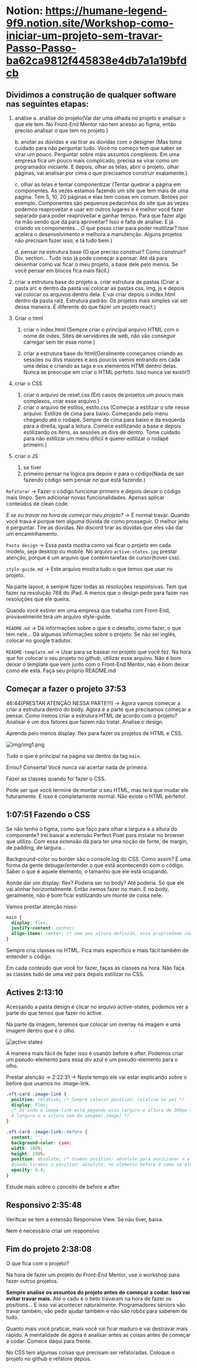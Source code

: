 # Notion: https://humane-legend-9f9.notion.site/Workshop-como-iniciar-um-projeto-sem-travar-Passo-Passo-ba62ca9812f445838e4db7a1a19bfdcb


## Dividimos a construção de qualquer software nas seguintes etapas:

1. análise
    a. análise do projeto(Vai dar uma olhada no projeto e analisar o que ele tem. No Front-End Mentor não tem acesso ao figma, então preciso analisar o que tem no projeto.)

    b. anotar as dúvidas e vai tirar as dúvidas com o designer
    (Mas toma cuidado para não perguntar tudo. Você no começo tem que saber se virar um pouco. Perguntar sobre mais assuntos complexos. Em uma empresa fica um pouco mais complicado, precisa se virar como um programador iniciante.
    E depois, olhar as telas, abrir o projeto, olhar páginas, vai analisar por cima o que precisamos construir exatamente.)

    c. olhar as telas e tentar componentizar
    (Tentar quebrar a página em componentes. As vezes estamos fazendo um site que tem mais de uma página. Tem 5, 10, 20 páginas e elas tem coisas em comum. Botões por exemplo. Componentes são pequenos pedacinhos do site que as vezes podemos reaproveitar e usar em outros lugares e é melhor você fazer separado para poder reaproveitar e ganhar tempo. Para que fazer algo na mão sendo que dá para aproveitar? Isso é falta de analise. E já criando os componentes... O que posso criar para poder reutilizar? Isso acelera o desenvolvimento e melhora a manutenção. Alguns projetos não precisam fazer isso, e tá tudo bem.)

    d. pensar na estrutura base
    (O que preciso construir? Como construir? Div, section... Tudo isso já pode começar a pensar. Até dá para desenhar como vai ficar o meu projeto, a base dele pelo menos. 
    Se você pensar em blocos fica mais fácil.)


2. criar a estrutura base do projeto
    a. criar estrutura de pastas
    (Criar a pasta src e dentro da pasta vai colocar as pastas css, img, js e depois vai colocar os arquivos dentro dela. E vai criar depois o index.html dentro da pasta raiz. Estrutura padrão. Os projetos mais simples vai ser dessa maneira. É diferente do que fazer um projeto react.)

3. Criar o html
    1. criar o index.html
    (Sempre criar o principal arquivo HTML com o nome de index. Sites de servidores de web, não vão conseguir carregar sem ter esse nome.)

    2. criar a estrutura base do html(Geralmente começamos criando as sessões ou divs maiores e aos poucos vamos entrando em cada uma delas e criando as tags e os elementos HTMl dentro delas.
    Nunca se preocupe em criar o HTML perfeito. Isso nunca vai existir!)
    
4. criar o CSS
    1. criar o arquivo de reset.css
    (Em casos de projetos um pouco mais complexos, criar esse arquivo.)
    2. criar o arquivo de estilos, estilo.css
    (Começar a estilizar o site nesse arquivo. Estilize de cima para baixo. Começando pelo menu chegando até o rodapé. Sempre de cima para baixo e da esquerda para a direita, igual a leitura. Comece estilizando a base e depois estilizando os itens, as sessões as divs de dentro.
    Tome cuidado para não estilizar um menu difícil e querer estilizar o rodapé primeiro.)

5. criar o JS
    1. se tiver
    2. primeiro pensar na lógica pra depois ir para o código(Nada de sair fazendo código sem pensar no que está fazendo.)


`Refatorar` -> Fazer o código funcionar primeiro e depois deixar o código mais limpo. Sem adicionar novas funcionalidades. Apenas aplicar conteúdos de clean code.

*E se eu travar na hora de começar meu projeto?* -> É normal travar. Quando você trava é porque tem alguma dúvida de como prosseguir. O melhor jeito é perguntar. Tire as dúvidas. No discord tirar as dúvidas que eles vão dar um encaminhamento.

`Pasta design` -> Essa pasta mostra como vai ficar o projeto em cada modelo, seja desktop ou mobile. No arquivo `active-states.jpg` prestar atenção, porque é um arquivo que contém tarefas de cursor(hover css).

`style-guide.md` -> Este arquivo mostra tudo o que temos que usar no projeto. 

Na parte layout, é sempre fazer todas as resoluções responsivas. Tem que fazer na resolução 768 do iPad. A menos que o design pede para fazer nas resoluções que ele queira.

Quando você estiver em uma empresa que trabalha com Front-End, provavelmente terá um arquivo style-guide.

`README.md` -> Dá informações sobre o que é o desafio, como fazer, o que tem nele...
Dá algumas informações sobre o projeto. 
Se não sei inglês, colocar no google tradutor.

`README-template.md` -> Usar para se basear no projeto que você fez. Na hora que for colocar o seu projeto no github, utilizar esse arquivo.
Não é bom deixar o template que vem junto com o Front-End Mentor, não é bom deixar como ele está. Faça seu próprio README.md 

## Começar a fazer o projeto 37:53

46:44(PRESTAR ATENÇÃO NESSA PARTE!!!) ->  Agora vamos começar a criar a estrutura dentro do body. Agora é a parte que precisamos começar a pensar. Como iremos criar a estrutura HTML de acordo com o projeto?
Analisar é um dos fatores que fazem não tratar. Analise o design.

Aprenda pelo menos display: flex para fazer os projetos de HTML e CSS.

![img/img1.png](/src/images/img1.png)

Tudo o que é principal na página vai dentro da tag `main`.

Errou? Conserta! Você nunca vai acertar nada de primeira.

Fazer as classes quando for fazer o CSS.

Pode ser que você termine de montar o seu HTML, mas terá que mudar ele futuramente. E isso é completamente normal. Não existe o HTML perfeito!

## 1:07:51 Fazendo o CSS

Se não tenho o figma, como que faço para olhar a largura e a altura do componente?
Irei baixar a extensão Perfect Pixel para instalar no browser que utilizo.
Com essa extensão dá para ter uma noção de fonte, de margin, de padding, de largura...

Background-color ou border são o console.log do CSS. Como assim?
É uma forma da gente debugar/entender o que está acontecendo com o código. Saber o que é aquele elemento, o tamanho que ele está ocupando.

Aonde dar um display: flex? Poderia ser no body? Até poderia. Só que ele vai alinhar horizontalmente.
Então iremos fazer no main. E no body, geralmente, não é bom ficar estilizando um monte de coisa nele.

Vamos prestar atenção nisso:

```css
main {
  display: flex;
  justify-content: center;
  align-items: center; /* Sem uma altura definida, essa propriedade não vai funcionar. Sempre colocar uma altura de 100vh.*/
}
```

Sempre cria classes no HTML. Fica mais específico e mais fácil também de entender o código.


Em cada conteúdo que você for fazer, faças as classes na hora. Não faça as classes tudo de uma vez para depois estilizar no CSS.

## Actives 2:13:10

Acessando a pasta design e clicar no arquivo active-states, podemos ver a parte do que temos que fazer no active.

Na parte da imagem, teremos que colocar um overlay na imagem e uma imagem dentro que é o olho.

![active states](../design/active-states.jpg)

A maneira mais fácil de fazer isso é usando before e after. Podemos criar um pseudo-elemento para essa div azul e um pseudo-elemento para o olho.

Prestar atenção -> 2:22:31 -> Neste tempo ele vai estar explicando sobre o before que usamos no
.image-link.

```css
.nft-card .image-link {
  position: relative; /* Sempre colocar position: relative no pai */
  display: flex;
  /* Dá onde o image-link está pegando essa largura e altura de 300px se não definimos nada aqui? 
  A largura e a altura vem da imagem(.image) */
}

.nft-card .image-link::before {
  content: '';
  background-color: cyan;
  width: 100%;
  height: 100%;
  position: absolute; /* Usamos position: absolute para posicionar o elemento por cima da imagem. Iremos ter o fundo e aquele olho que são duas coisas separadas. Então teremos que usar o position: absolute para posicionar tanto o esse fundo, quanto o olho também depois. 
  Quando tiramos o position: absolute, no elemento before é como se ele estivesse escondido depois da imagem. Quando colocamos o position: absolute ele sai do contexto padrão do browser. E com o position: absolute, conseguimos setar 100% da largura e altura do .image-link(pai). E a ideia é usar o position: relative no pai do elemento. Se não lembra, rever a aula de position: absolute no CSS intermediário. */
  opacity: 0.4;
}
```

Estude mais sobre o conceito de before e after

## Responsivo 2:35:48

Verificar se tem a extensão Responsive View. Se não tiver, baixa.

Nem é necessário criar um responsivo

## Fim do projeto 2:38:08 

O que fica com o projeto?

Na hora de fazer um projeto do Front-End Mentor, use o workshop para fazer outros projetos.

**Sempre analise os assuntos do projeto antes de começar a codar. Isso vai evitar travar mais.**
Até o cadu e o beto travaram na hora de fazer os positions... E isso vai acontecer naturalmente.
Programadores sêniors vão travar também, vão pedir ajudar também e não são robôs para saberem de tudo.

Quanto mais você praticar, mais você vai ficar maduro e vai destravar mais rápido.
A mentalidade de agora é analisar antes as coisas antes de começar a codar. Comece daqui para frente.

No CSS tem algumas coisas que precisam ser refatoradas. Coloque o projeto no github e refatore depois.

